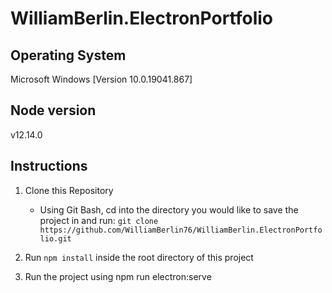 # WilliamBerlin.ElectronPortfolio

## Operating System
Microsoft Windows [Version 10.0.19041.867]

## Node version
v12.14.0

## Instructions
1. Clone this Repository
    - Using Git Bash, cd into the directory you would like to save the project in and run:
    `git clone https://github.com/WilliamBerlin76/WilliamBerlin.ElectronPortfolio.git`

2. Run `npm install` inside the root directory of this project

3. Run the project using npm run electron:serve
